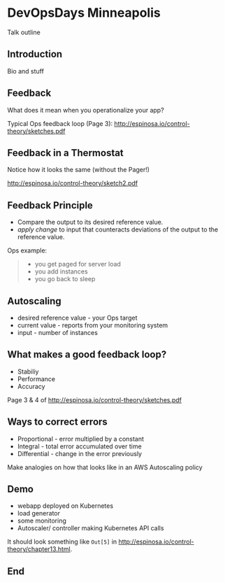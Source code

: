 # DevOpsDays Minneapolis

Talk outline

## Introduction

Bio and stuff

## Feedback

What does it mean when you operationalize your app?

Typical Ops feedback loop (Page 3): <http://espinosa.io/control-theory/sketches.pdf>

## Feedback in a Thermostat

Notice how it looks the same (without the Pager!)

<http://espinosa.io/control-theory/sketch2.pdf>

## Feedback Principle

* Compare the output to its desired reference value. 
* *apply change* to input that counteracts deviations of the output to the
  reference value.

Ops example:
> * you get paged for server load
> * you add instances
> * you go back to sleep

## Autoscaling

* desired reference value - your Ops target
* current value - reports from your monitoring system
* input - number of instances

## What makes a good feedback loop?

* Stabiliy 
* Performance
* Accuracy

Page 3 & 4 of <http://espinosa.io/control-theory/sketches.pdf>

## Ways to correct errors

* Proportional - error multiplied by a constant
* Integral - total error accumulated over time
* Differential - change in the error previously

Make analogies on how that looks like in an AWS Autoscaling policy

## Demo

* webapp deployed on Kubernetes
* load generator
* some monitoring
* Autoscaler/ controller making Kubernetes API calls

It should look something like `Out[5]` in <http://espinosa.io/control-theory/chapter13.html>.

## End
